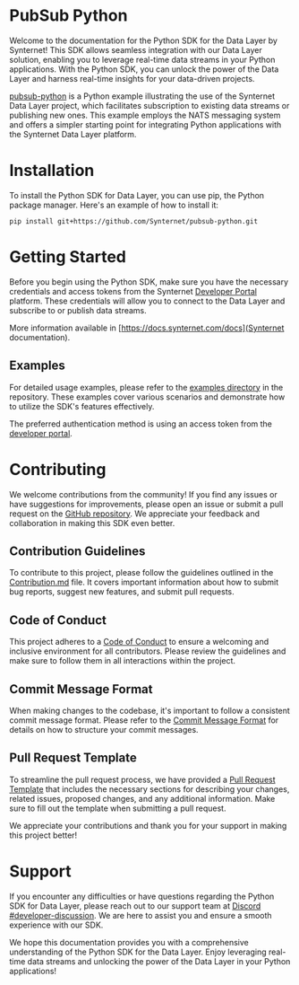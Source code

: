 # PubSub Python

Welcome to the documentation for the Python SDK for the Data Layer by Synternet! This SDK allows seamless integration with our Data Layer solution, enabling you to leverage real-time data streams in your Python applications. With the Python SDK, you can unlock the power of the Data Layer and harness real-time insights for your data-driven projects.

[pubsub-python](https://github.com/Synternet/pubsub-python) is a Python example illustrating the use of the Synternet Data Layer project, which facilitates subscription to existing data streams or publishing new ones. This example employs the NATS messaging system and offers a simpler starting point for integrating Python applications with the Synternet Data Layer platform.

# Installation

To install the Python SDK for Data Layer, you can use pip, the Python package manager. Here's an example of how to install it:

```shell
pip install git+https://github.com/Synternet/pubsub-python.git
```

# Getting Started

Before you begin using the Python SDK, make sure you have the necessary credentials and access tokens from the Synternet [Developer Portal](https://portal.synternet.com/) platform. These credentials will allow you to connect to the Data Layer and subscribe to or publish data streams.

More information available in [https://docs.synternet.com/docs](Synternet documentation).

## Examples

For detailed usage examples, please refer to the [examples directory](https://github.com/Synternet/pubsub-python/examples) in the repository. These examples cover various scenarios and demonstrate how to utilize the SDK's features effectively.

The preferred authentication method is using an access token from the [developer portal](https://portal.synternet.com/).

# Contributing
We welcome contributions from the community! If you find any issues or have suggestions for improvements, please open an issue or submit a pull request on the [GitHub repository](https://github.com/Synternet/pubsub-python). We appreciate your feedback and collaboration in making this SDK even better.

## Contribution Guidelines

To contribute to this project, please follow the guidelines outlined in the [Contribution.md](CONTRIBUTING.md) file. It covers important information about how to submit bug reports, suggest new features, and submit pull requests.

## Code of Conduct
This project adheres to a [Code of Conduct](CODE_OF_CONDUCT.md) to ensure a welcoming and inclusive environment for all contributors. Please review the guidelines and make sure to follow them in all interactions within the project.

## Commit Message Format
When making changes to the codebase, it's important to follow a consistent commit message format. Please refer to the [Commit Message Format](commit-template.md) for details on how to structure your commit messages.

## Pull Request Template
To streamline the pull request process, we have provided a [Pull Request Template](pull-request-template.md) that includes the necessary sections for describing your changes, related issues, proposed changes, and any additional information. Make sure to fill out the template when submitting a pull request.

We appreciate your contributions and thank you for your support in making this project better!

# Support

If you encounter any difficulties or have questions regarding the Python SDK for Data Layer, please reach out to our support team at  [Discord #developer-discussion](https://discord.com/channels/503896258881126401/1125658694399561738). We are here to assist you and ensure a smooth experience with our SDK.

We hope this documentation provides you with a comprehensive understanding of the Python SDK for the Data Layer. Enjoy leveraging real-time data streams and unlocking the power of the Data Layer in your Python applications!
